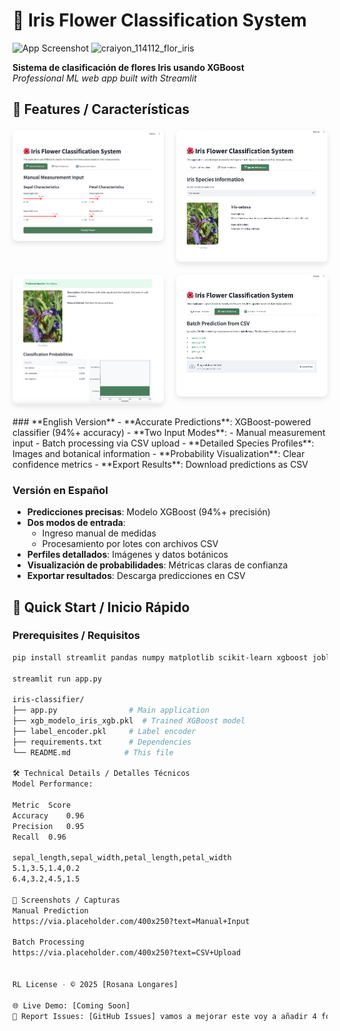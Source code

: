 # 🌸 Iris Flower Classification System

![App Screenshot](https://via.placeholder.com/800x400?text=Iris+Classification+App) <!-- Add real screenshot later -->
![craiyon_114112_flor_iris](https://user-images.githubusercontent.com/98030137/iris1.png)

**Sistema de clasificación de flores Iris usando XGBoost**  
*Professional ML web app built with Streamlit*

## 🌟 Features / Características
<div style="display: grid; grid-template-columns: repeat(2, 1fr); gap: 20px; margin: 20px 0;"> <img src="./assets/iris1.png" alt="Entrada manual de datos" style="border-radius: 8px; box-shadow: 0 4px 8px rgba(0,0,0,0.1);"> <img src="./assets/iris2.png" alt="Carga de archivos CSV" style="border-radius: 8px; box-shadow: 0 4px 8px rgba(0,0,0,0.1);"> <img src="./assets/iris3.png" alt="Visualización de resultados" style="border-radius: 8px; box-shadow: 0 4px 8px rgba(0,0,0,0.1);"> <img src="./assets/iris4.png" alt="Perfiles de especies" style="border-radius: 8px; box-shadow: 0 4px 8px rgba(0,0,0,0.1);"> </div>
### **English Version**
- **Accurate Predictions**: XGBoost-powered classifier (94%+ accuracy)
- **Two Input Modes**:
  - Manual measurement input
  - Batch processing via CSV upload
- **Detailed Species Profiles**: Images and botanical information
- **Probability Visualization**: Clear confidence metrics
- **Export Results**: Download predictions as CSV

### **Versión en Español**
- **Predicciones precisas**: Modelo XGBoost (94%+ precisión)
- **Dos modos de entrada**:
  - Ingreso manual de medidas
  - Procesamiento por lotes con archivos CSV
- **Perfiles detallados**: Imágenes y datos botánicos
- **Visualización de probabilidades**: Métricas claras de confianza
- **Exportar resultados**: Descarga predicciones en CSV

## 🚀 Quick Start / Inicio Rápido

### Prerequisites / Requisitos
```bash
pip install streamlit pandas numpy matplotlib scikit-learn xgboost joblib pillow

streamlit run app.py

iris-classifier/
├── app.py                # Main application
├── xgb_modelo_iris_xgb.pkl  # Trained XGBoost model
├── label_encoder.pkl     # Label encoder
├── requirements.txt      # Dependencies
└── README.md            # This file

🛠 Technical Details / Detalles Técnicos
Model Performance:

Metric	Score
Accuracy	0.96
Precision	0.95
Recall	0.96

sepal_length,sepal_width,petal_length,petal_width
5.1,3.5,1.4,0.2
6.4,3.2,4.5,1.5

📸 Screenshots / Capturas
Manual Prediction
https://via.placeholder.com/400x250?text=Manual+Input

Batch Processing
https://via.placeholder.com/400x250?text=CSV+Upload


RL License - © 2025 [Rosana Longares]

🌐 Live Demo: [Coming Soon]
🐛 Report Issues: [GitHub Issues] vamos a mejorar este voy a añadir 4 fotos del streamlit